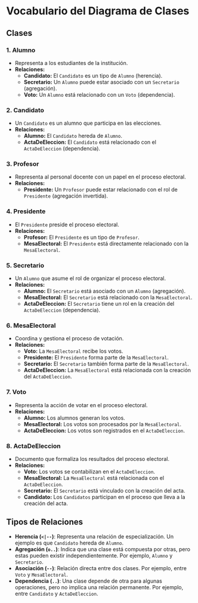 # Vocabulario del Diagrama de Clases

## Clases

### 1. Alumno
- Representa a los estudiantes de la institución.
- **Relaciones:**
  - **Candidato:** El `Candidato` es un tipo de `Alumno` (herencia).
  - **Secretario:** Un `Alumno` puede estar asociado con un `Secretario` (agregación).
  - **Voto:** Un `Alumno` está relacionado con un `Voto` (dependencia).

### 2. Candidato
- Un `Candidato` es un alumno que participa en las elecciones.
- **Relaciones:**
  - **Alumno:** El `Candidato` hereda de `Alumno`.
  - **ActaDeEleccion:** El `Candidato` está relacionado con el `ActaDeEleccion` (dependencia).

### 3. Profesor
- Representa al personal docente con un papel en el proceso electoral.
- **Relaciones:**
  - **Presidente:** Un `Profesor` puede estar relacionado con el rol de `Presidente` (agregación invertida).

### 4. Presidente
- El `Presidente` preside el proceso electoral.
- **Relaciones:**
  - **Profesor:** El `Presidente` es un tipo de `Profesor`.
  - **MesaElectoral:** El `Presidente` está directamente relacionado con la `MesaElectoral`.

### 5. Secretario
- Un `Alumno` que asume el rol de organizar el proceso electoral.
- **Relaciones:**
  - **Alumno:** El `Secretario` está asociado con un `Alumno` (agregación).
  - **MesaElectoral:** El `Secretario` está relacionado con la `MesaElectoral`.
  - **ActaDeEleccion:** El `Secretario` tiene un rol en la creación del `ActaDeEleccion` (dependencia).

### 6. MesaElectoral
- Coordina y gestiona el proceso de votación.
- **Relaciones:**
  - **Voto:** La `MesaElectoral` recibe los votos.
  - **Presidente:** El `Presidente` forma parte de la `MesaElectoral`.
  - **Secretario:** El `Secretario` también forma parte de la `MesaElectoral`.
  - **ActaDeEleccion:** La `MesaElectoral` está relacionada con la creación del `ActaDeEleccion`.

### 7. Voto
- Representa la acción de votar en el proceso electoral.
- **Relaciones:**
  - **Alumno:** Los alumnos generan los votos.
  - **MesaElectoral:** Los votos son procesados por la `MesaElectoral`.
  - **ActaDeEleccion:** Los votos son registrados en el `ActaDeEleccion`.

### 8. ActaDeEleccion
- Documento que formaliza los resultados del proceso electoral.
- **Relaciones:**
  - **Voto:** Los votos se contabilizan en el `ActaDeEleccion`.
  - **MesaElectoral:** La `MesaElectoral` está relacionada con el `ActaDeEleccion`.
  - **Secretario:** El `Secretario` está vinculado con la creación del acta.
  - **Candidato:** Los `Candidatos` participan en el proceso que lleva a la creación del acta.

## Tipos de Relaciones

- **Herencia (`<|--`)**: Representa una relación de especialización. Un ejemplo es que `Candidato` hereda de `Alumno`.
- **Agregación (`o..`)**: Indica que una clase está compuesta por otras, pero estas pueden existir independientemente. Por ejemplo, `Alumno` y `Secretario`.
- **Asociación (`--`)**: Relación directa entre dos clases. Por ejemplo, entre `Voto` y `MesaElectoral`.
- **Dependencia (`..`)**: Una clase depende de otra para algunas operaciones, pero no implica una relación permanente. Por ejemplo, entre `Candidato` y `ActaDeEleccion`.
